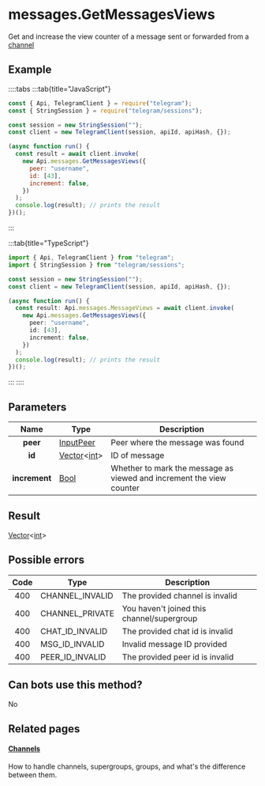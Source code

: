 # messages.GetMessagesViews

Get and increase the view counter of a message sent or forwarded from a [channel](https://core.telegram.org/api/channel)

## Example

::::tabs
:::tab{title="JavaScript"}

```js
const { Api, TelegramClient } = require("telegram");
const { StringSession } = require("telegram/sessions");

const session = new StringSession("");
const client = new TelegramClient(session, apiId, apiHash, {});

(async function run() {
  const result = await client.invoke(
    new Api.messages.GetMessagesViews({
      peer: "username",
      id: [43],
      increment: false,
    })
  );
  console.log(result); // prints the result
})();
```

:::

:::tab{title="TypeScript"}

```ts
import { Api, TelegramClient } from "telegram";
import { StringSession } from "telegram/sessions";

const session = new StringSession("");
const client = new TelegramClient(session, apiId, apiHash, {});

(async function run() {
  const result: Api.messages.MessageViews = await client.invoke(
    new Api.messages.GetMessagesViews({
      peer: "username",
      id: [43],
      increment: false,
    })
  );
  console.log(result); // prints the result
})();
```

:::
::::

## Parameters

|     Name      | Type                                                                                           | Description                                                          |
| :-----------: | ---------------------------------------------------------------------------------------------- | -------------------------------------------------------------------- |
|   **peer**    | [InputPeer](https://core.telegram.org/type/InputPeer)                                          | Peer where the message was found                                     |
|    **id**     | [Vector](https://core.telegram.org/type/Vector%20t)<[int](https://core.telegram.org/type/int)> | ID of message                                                        |
| **increment** | [Bool](https://core.telegram.org/type/Bool)                                                    | Whether to mark the message as viewed and increment the view counter |

## Result

[Vector](https://core.telegram.org/type/Vector%20t)<[int](https://core.telegram.org/type/int)>

## Possible errors

| Code | Type            | Description                                |
| :--: | --------------- | ------------------------------------------ |
| 400  | CHANNEL_INVALID | The provided channel is invalid            |
| 400  | CHANNEL_PRIVATE | You haven't joined this channel/supergroup |
| 400  | CHAT_ID_INVALID | The provided chat id is invalid            |
| 400  | MSG_ID_INVALID  | Invalid message ID provided                |
| 400  | PEER_ID_INVALID | The provided peer id is invalid            |

## Can bots use this method?

No

## Related pages

#### [Channels](https://core.telegram.org/api/channel)

How to handle channels, supergroups, groups, and what's the difference between them.
